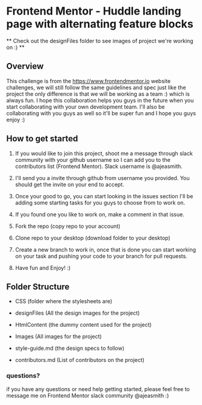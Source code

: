 # Frontend Mentor - Huddle landing page with alternating feature blocks

** Check out the designFiles folder to see images of project we're working on :) **

## Overview
This challenge is from the https://www.frontendmentor.io website challenges, we will still follow the same guidelines and spec just like the project the only difference is that we will be working as a team :) which is always fun. I hope this collaboration helps you guys in the future when you start collaborating with your own development team. I'll also be collaborating with you guys as well so it'll be super fun and I hope you guys enjoy :) 

## How to get started

1. If you would like to join this project, shoot me a message through slack community with your github username so I can add you to the contributors list (Frontend Mentor). Slack username is @ajeasmith.

2. I'll send you a invite through github from username you provided. You should get the invite on your end to accept. 

3. Once your good to go, you can start looking in the issues section I'll be adding some starting tasks for you guys to choose from to work on.

4. If you found one you like to work on, make a comment in that issue.

5. Fork the repo (copy repo to your account)

6. Clone repo to your desktop (download folder to your desktop)

7. Create a new branch to work in, once that is done you can start working on your task and pushing your code to your branch for pull requests. 

8. Have fun and Enjoy! :) 


## Folder Structure

- CSS (folder where the stylesheets are)

- designFiles (All the design images for the project)

- HtmlContent (the dummy content used for the project)

- Images (All images for the project)

- style-guide.md (the design specs to follow)

- contributors.md (List of contributors on the project)

### questions?
if you have any questions or need help getting started, please feel free to message me on Frontend Mentor slack community @ajeasmith :) 


